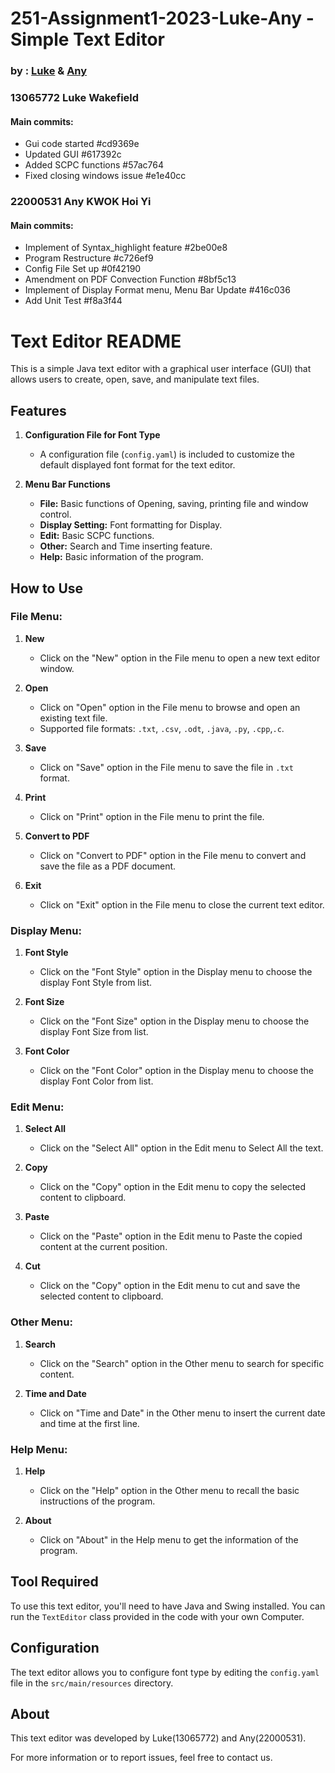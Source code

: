# 251-Assignment1-2023-Luke-Any - Simple Text Editor

### by : [Luke](https://github.com/lukew3531) & [Any](https://github.com/Any-KHY)

### **13065772 Luke Wakefield**

#### Main commits:
 - Gui code started #cd9369e
 - Updated GUI #617392c
 - Added SCPC functions #57ac764
 - Fixed closing windows issue #e1e40cc

### **22000531 Any KWOK Hoi Yi**

#### Main commits:
- Implement of Syntax_highlight feature #2be00e8
- Program Restructure #c726ef9
- Config File Set up #0f42190
- Amendment on PDF Convection Function #8bf5c13
- Implement of Display Format menu, Menu Bar Update #416c036
- Add Unit Test #f8a3f44


# Text Editor README

This is a simple Java text editor with a graphical user interface (GUI) that allows users to create, open, save, and manipulate text files. 

## Features

1. **Configuration File for Font Type**
   - A configuration file (`config.yaml`) is included to customize the default displayed font format for the text editor.

2. **Menu Bar Functions**
   - **File:** Basic functions of Opening, saving, printing file and window control.
   - **Display Setting:** Font formatting for Display. 
   - **Edit:** Basic SCPC functions.
   - **Other:** Search and Time inserting feature.
   - **Help:** Basic information of the program. 


## How to Use

### File Menu:
1. **New**
   - Click on the "New" option in the File menu to open a new text editor window.

2. **Open**
   - Click on "Open" option in the File menu to browse and open an existing text file.
   - Supported file formats: `.txt`, `.csv`, `.odt`, `.java`, `.py`, `.cpp`,`.c`.

3. **Save**
   - Click on "Save" option in the File menu to save the file in `.txt` format.

4. **Print**
   - Click on "Print" option in the File menu to print the file.
   
5. **Convert to PDF**
   - Click on "Convert to PDF" option in the File menu to convert and save the file as a PDF document.

7. **Exit**
   - Click on "Exit" option in the File menu to close the current text editor.

### Display Menu:
1. **Font Style**
   - Click on the "Font Style" option in the Display menu to choose the display Font Style from list.

2. **Font Size**
   - Click on the "Font Size" option in the Display menu to choose the display Font Size from list.

3. **Font Color**
   - Click on the "Font Color" option in the Display menu to choose the display Font Color from list.

### Edit Menu:
1. **Select All**
   - Click on the "Select All" option in the Edit menu to Select All the text.

2. **Copy**
   - Click on the "Copy" option in the Edit menu to copy the selected content to clipboard.

3. **Paste**
   - Click on the "Paste" option in the Edit menu to Paste the copied content at the current position.
   
4. **Cut**
   - Click on the "Copy" option in the Edit menu to cut and save the selected content to clipboard. 

### Other Menu:
1. **Search**
   - Click on the "Search" option in the Other menu to search for specific content.

2. **Time and Date**
   - Click on "Time and Date" in the Other menu to insert the current date and time at the first line.

### Help Menu:
1. **Help**
   - Click on the "Help" option in the Other menu to recall the basic instructions of the program.

2. **About**
   - Click on "About" in the Help menu to get the information of the program.


## Tool Required

To use this text editor, you'll need to have Java and Swing installed. 
You can run the `TextEditor` class provided in the code with your own Computer.

## Configuration

The text editor allows you to configure font type by editing the `config.yaml` file in the `src/main/resources` directory.

## About

This text editor was developed by Luke(13065772) and Any(22000531).

For more information or to report issues, feel free to contact us.
